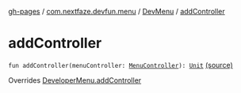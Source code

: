 [gh-pages](../../index.md) / [com.nextfaze.devfun.menu](../index.md) / [DevMenu](index.md) / [addController](./add-controller.md)

# addController

`fun addController(menuController: `[`MenuController`](../-menu-controller/index.md)`): `[`Unit`](https://kotlinlang.org/api/latest/jvm/stdlib/kotlin/-unit/index.html) [(source)](https://github.com/NextFaze/dev-fun/tree/master/devfun-menu/src/main/java/com/nextfaze/devfun/menu/DeveloperMenu.kt#L145)

Overrides [DeveloperMenu.addController](../-developer-menu/add-controller.md)

